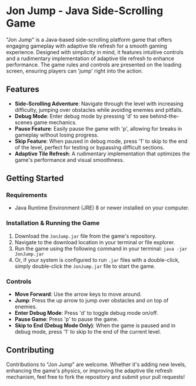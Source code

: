 # Jon Jump - Java Side-Scrolling Game

"Jon Jump" is a Java-based side-scrolling platform game that offers engaging gameplay with adaptive tile refresh for a smooth gaming experience. Designed with simplicity in mind, it features intuitive controls and a rudimentary implementation of adaptive tile refresh to enhance performance. The game rules and controls are presented on the loading screen, ensuring players can 'jump' right into the action.

## Features

- **Side-Scrolling Adventure**: Navigate through the level with increasing difficulty, jumping over obstacles while avoiding enemies and pitfalls.
- **Debug Mode**: Enter debug mode by pressing 'd' to see behind-the-scenes game mechanics.
- **Pause Feature**: Easily pause the game with 'p', allowing for breaks in gameplay without losing progress.
- **Skip Feature**: When paused in debug mode, press '1' to skip to the end of the level, perfect for testing or bypassing difficult sections.
- **Adaptive Tile Refresh**: A rudimentary implementation that optimizes the game's performance and visual smoothness.

## Getting Started

### Requirements

- Java Runtime Environment (JRE) 8 or newer installed on your computer.

### Installation & Running the Game

1. Download the `JonJump.jar` file from the game's repository.
2. Navigate to the download location in your terminal or file explorer.
3. Run the game using the following command in your terminal:
`java -jar JonJump.jar`
4. Or, if your system is configured to run `.jar` files with a double-click, simply double-click the `JonJump.jar` file to start the game.

### Controls

- **Move Forward**: Use the arrow keys to move around.
- **Jump**: Press the up arrow to jump over obstacles and on top of enemies.
- **Enter Debug Mode**: Press 'd' to toggle debug mode on/off.
- **Pause Game**: Press 'p' to pause the game.
- **Skip to End (Debug Mode Only)**: When the game is paused and in debug mode, press '1' to skip to the end of the current level.

## Contributing

Contributions to "Jon Jump" are welcome. Whether it's adding new levels, enhancing the game's physics, or improving the adaptive tile refresh mechanism, feel free to fork the repository and submit your pull requests!
